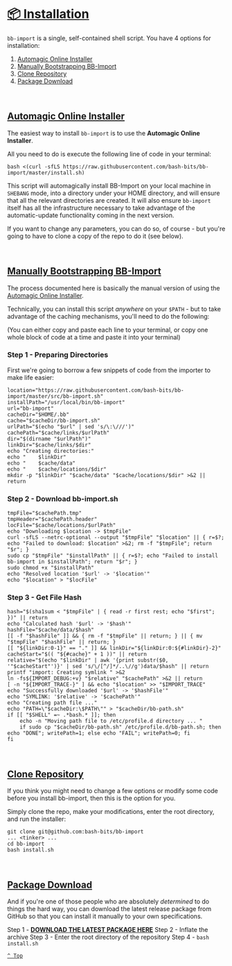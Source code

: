 # [📦 Installation](README.md)

`bb-import` is a single, self-contained shell script.  You have 4 options for installation:

1. [Automagic Online Installer](#automagic-online-installer)
2. [Manually Bootstrapping BB-Import](#manually-bootstrapping-bb-import)
3. [Clone Repository](#clone-repository)
4. [Package Download](#package-download)

<br />

## [Automagic Online Installer](#-installation)

The easiest way to install `bb-import` is to use the **Automagic Online Installer**.

All you need to do is execute the following line of code in your terminal:

```shell
bash <(curl -sfLS https://raw.githubusercontent.com/bash-bits/bb-import/master/install.sh)
```

This script will automagically install BB-Import on your local machine in `SHEBANG` mode, into a directory under your HOME directory, and will ensure that all the relevant directories are created.  It will also ensure `bb-import` itself has all the infrastructure necessary to take advantage of the automatic-update functionality coming in the next version.

If you want to change any parameters, you can do so, of course - but you're going to have to clone a copy of the repo to do it (see below).

<br />

## [Manually Bootstrapping BB-Import](#-installation)

The process documented here is basically the manual version of using the [Automagic Online Installer](#automagic-online-installer).

Technically, you can install this script _anywhere_ on your `$PATH` - but to take advantage of the caching mechanisms, you'll need to do the following:

(You can either copy and paste each line to your terminal, or copy one whole block of code at a time and paste it into your terminal)

### Step 1 - Preparing Directories

First we're going to borrow a few snippets of code from the importer to make life easier:

```shell
location="https://raw.githubusercontent.com/bash-bits/bb-import/master/src/bb-import.sh"
installPath="/usr/local/bin/bb-import"
url="bb-import"
cacheDir="$HOME/.bb"
cache="$cacheDir/bb-import.sh"
urlPath="$(echo "$url" | sed 's/\:\///')"
cachePath="$cache/links/$urlPath"
dir="$(dirname "$urlPath")"
linkDir="$cache/links/$dir"
echo "Creating directories:"
echo "    $linkDir"
echo "    $cache/data"
echo "    $cache/locations/$dir"
mkdir -p "$linkDir" "$cache/data" "$cache/locations/$dir" >&2 || return
```

### Step 2 - Download bb-import.sh

```shell
tmpFile="$cachePath.tmp"
tmpHeader="$cachePath.header"
locFile="$cache/locations/$urlPath"
echo "Downloading $location -> $tmpFile"
curl -sfLS --netrc-optional --output "$tmpFile" "$location" || { r=$?; echo "Failed to download: $location" >&2; rm -f "$tmpFile"; return "$r"; }
sudo cp "$tmpFile" "$installPath" || { r=$?; echo "Failed to install bb-import in $installPath"; return "$r"; }
sudo chmod +x "$installPath"
echo "Resolved location '$url' -> '$location'"
echo "$location" > "$locFile"
```

### Step 3 - Get File Hash

```shell
hash="$(sha1sum < "$tmpFile" | { read -r first rest; echo "$first"; })" || return
echo "Calculated hash '$url' -> '$hash'"
hashFile="$cache/data/$hash"
[[ -f "$hashFile" ]] && { rm -f "$tmpFile" || return; } || { mv "$tmpFile" "$hashFile" || return; }
[[ "${linkDir:0-1}" == "." ]] && linkDir="${linkDir:0:${#linkDir}-2}"
cacheStart="$(( "${#cache}" + 1 ))" || return
relative="$(echo "$linkDir" | awk '{print substr($0, '"$cacheStart"')}' | sed 's/\/[^/]*/..\//g')data/$hash" || return
printf "import: Creating symlink " >&2
ln -fs${IMPORT_DEBUG:+v} "$relative" "$cachePath" >&2 || return
[ -n "${IMPORT_TRACE-}" ] && echo "$location" >> "$IMPORT_TRACE"
echo "Successfully downloaded '$url' -> '$hashFile'"
echo "SYMLINK: '$relative' -> '$cachePath'"
echo "Creating path file ..."
echo "PATH=\"$cacheDir:\$PATH\"" > "$cacheDir/bb-path.sh"
if [[ "$SHELL" =~ .*bash.* ]]; then
    echo -n "Moving path file to /etc/profile.d directory ... "
    if sudo cp "$cacheDir/bb-path.sh" /etc/profile.d/bb-path.sh; then echo "DONE"; writePath=1; else echo "FAIL"; writePath=0; fi
fi
```

<br />

## [Clone Repository](#toc)

If you think you might need to change a few options or modify some code before you install bb-import, then this is the option for you.

Simply clone the repo, make your modifications, enter the root directory, and run the installer:

```shell
git clone git@github.com:bash-bits/bb-import
... <tinker> ...
cd bb-import
bash install.sh
```

<br />

## [Package Download](#toc)

And if you're one of those people who are absolutely _determined_ to do things the hard way, you can download the latest release package from GitHub so that you can install it manually to your own specifications.

Step 1 - [**DOWNLOAD THE LATEST PACKAGE HERE**](https://github.com/bash-bits/bb-import/releases/latest)
Step 2 - Inflate the archive
Step 3 - Enter the root directory of the repository
Step 4 - `bash install.sh`


[`^ Top`](#-installation)

